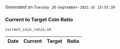 Generated on `Tuesday 28-September-2021 at 15:55:39`

### Current to Target Coin Ratio
`current_coin_ratio.sh`

Date|Current|Target|Ratio
---|---|---|---
